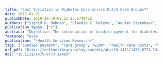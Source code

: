 ```yaml
---
title: "Cost Variation in Diabetes Care across Dutch Care Groups?"
date: 2017-01-01
publishDate: 2019-10-30T08:23:13.574042Z
authors: ["Sigrid M. Mohnen", "Claudia C. Molema", "Wouter Steenbeek", "Michael J. van den Berg", "Simone R. de Bruin", "Caroline A. Baan", "Jeroen N. Struijs"]
publication_types: ["2"]
abstract: "Objective: The introduction of bundled payment for diabetes care in the Netherlands led to the origination of care groups. This study explored to what extent variation in health care costs per patient can be attributed to the performance of care groups. Furthermore, the commonly applied simple mean aggregation was compared with the more advanced generalized linear mixed model (GLMM) to benchmark health care costs per patient between care groups. Data Source Dutch 2009 nationwide insurance claims data of diabetes type 2 patients (104,544 patients, 50 care groups).   Study Design: Both a simple mean aggregation and a GLMM approach was applied to rank care groups, using two different health care costs variables: total treatment health care costs and diabetes-specific specialist care costs per diabetes patient. Principal Findings Care groups varied slightly in the first and mainly in the second indicator. Care group variation was not explained by composition. Although the ranking methods were correlated, some care groups’ rank positions differed, with consequences on the top-10 and the low-10 positions.   Conclusions: Differences between care groups exist when an appropriate indicator and a sophisticated aggregation technique is used. Currently applied benchmarking may have unfair consequences for some care groups."
featured: false
publication: "*Health Services Research*"
tags: ["bundled payment", "Care group", "GLMM", "health care costs", "variation", "Vektis"]
url_pdf: "https://onlinelibrary.wiley.com/doi/abs/10.1111/1475-6773.12483"
doi: "10.1111/1475-6773.12483"
---
```


